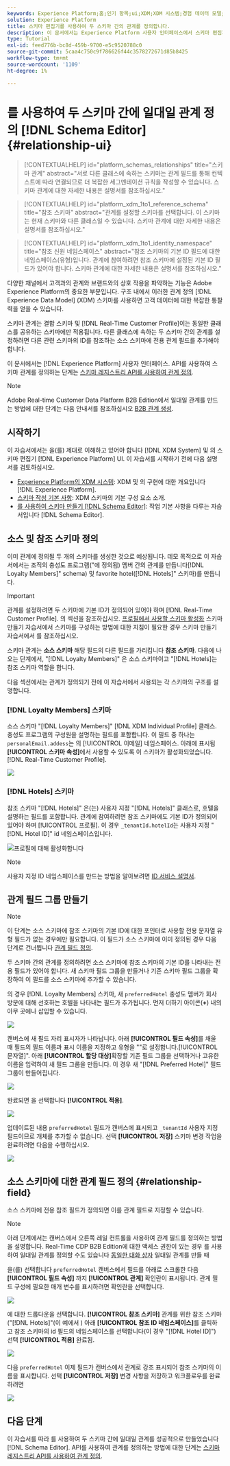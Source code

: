 ```yaml
---
keywords: Experience Platform;홈;인기 항목;ui;XDM;XDM 시스템;경험 데이터 모델;경험 데이터 모델;데이터 모델;데이터 모델;스키마 편집기;스키마 편집기;스키마;스키마;스키마;스키마;스키마;생성;관계;참조;참조;
solution: Experience Platform
title: 스키마 편집기를 사용하여 두 스키마 간의 관계를 정의합니다.
description: 이 문서에서는 Experience Platform 사용자 인터페이스에서 스키마 편집기를 사용하여 두 스키마 간의 관계를 정의하는 자습서를 제공합니다.
type: Tutorial
exl-id: feed776b-bc8d-459b-9700-e5c9520788c0
source-git-commit: 5caa4c750c9f786626f44c3578272671d85b8425
workflow-type: tm+mt
source-wordcount: '1109'
ht-degree: 1%

---
```


# 를 사용하여 두 스키마 간에 일대일 관계 정의 [!DNL Schema Editor] {#relationship-ui}

>[!CONTEXTUALHELP]
>id="platform_schemas_relationships"
>title="스키마 관계"
>abstract="서로 다른 클래스에 속하는 스키마는 관계 필드를 통해 컨텍스트에 따라 연결되므로 더 복잡한 세그멘테이션 규칙을 작성할 수 있습니다. 스키마 관계에 대한 자세한 내용은 설명서를 참조하십시오."

>[!CONTEXTUALHELP]
>id="platform_xdm_1to1_reference_schema"
>title="참조 스키마"
>abstract="관계를 설정할 스키마를 선택합니다. 이 스키마는 현재 스키마와 다른 클래스일 수 있습니다. 스키마 관계에 대한 자세한 내용은 설명서를 참조하십시오."

>[!CONTEXTUALHELP]
>id="platform_xdm_1to1_identity_namespace"
>title="참조 신원 네임스페이스"
>abstract="참조 스키마의 기본 ID 필드에 대한 네임스페이스(유형)입니다. 관계에 참여하려면 참조 스키마에 설정된 기본 ID 필드가 있어야 합니다. 스키마 관계에 대한 자세한 내용은 설명서를 참조하십시오."

다양한 채널에서 고객과의 관계와 브랜드와의 상호 작용을 파악하는 기능은 Adobe Experience Platform의 중요한 부분입니다. 구조 내에서 이러한 관계 정의 [!DNL Experience Data Model] (XDM) 스키마를 사용하면 고객 데이터에 대한 복잡한 통찰력을 얻을 수 있습니다.

스키마 관계는 결합 스키마 및 [!DNL Real-Time Customer Profile]이는 동일한 클래스를 공유하는 스키마에만 적용됩니다. 다른 클래스에 속하는 두 스키마 간의 관계를 설정하려면 다른 관련 스키마의 ID를 참조하는 소스 스키마에 전용 관계 필드를 추가해야 합니다.

이 문서에서는 [!DNL Experience Platform] 사용자 인터페이스. API를 사용하여 스키마 관계를 정의하는 단계는 [스키마 레지스트리 API를 사용하여 관계 정의](relationship-api.md).

>[!NOTE]
>
>Adobe Real-time Customer Data Platform B2B Edition에서 일대일 관계를 만드는 방법에 대한 단계는 다음 안내서를 참조하십시오 [B2B 관계 생성](./relationship-b2b.md).

## 시작하기

이 자습서에서는 을(를) 제대로 이해하고 있어야 합니다 [!DNL XDM System] 및 의 스키마 편집기 [!DNL Experience Platform] UI. 이 자습서를 시작하기 전에 다음 설명서를 검토하십시오.

* [Experience Platform의 XDM 시스템](../home.md): XDM 및 의 구현에 대한 개요입니다 [!DNL Experience Platform].
* [스키마 작성 기본 사항](../schema/composition.md): XDM 스키마의 기본 구성 요소 소개.
* [를 사용하여 스키마 만들기 [!DNL Schema Editor]](create-schema-ui.md): 작업 기본 사항을 다루는 자습서입니다 [!DNL Schema Editor].

## 소스 및 참조 스키마 정의

이미 관계에 정의될 두 개의 스키마를 생성한 것으로 예상됩니다. 데모 목적으로 이 자습서에서는 조직의 충성도 프로그램(&quot;에 정의됨) 멤버 간의 관계를 만듭니다[!DNL Loyalty Members]&quot; schema) 및 favorite hotel([!DNL Hotels]&quot; 스키마)를 만듭니다.

>[!IMPORTANT]
>
>관계를 설정하려면 두 스키마에 기본 ID가 정의되어 있어야 하며 [!DNL Real-Time Customer Profile]. 의 섹션을 참조하십시오. [프로필에서 사용할 스키마 활성화](./create-schema-ui.md#profile) 스키마 만들기 자습서에서 스키마를 구성하는 방법에 대한 지침이 필요한 경우 스키마 만들기 자습서에서 를 참조하십시오.

스키마 관계는 **소스 스키마** 해당 필드의 다른 필드를 가리킵니다 **참조 스키마**. 다음에 나오는 단계에서, &quot;[!DNL Loyalty Members]&quot; 은 소스 스키마이고 &quot;[!DNL Hotels]는 참조 스키마 역할을 합니다.

다음 섹션에서는 관계가 정의되기 전에 이 자습서에서 사용되는 각 스키마의 구조를 설명합니다.

### [!DNL Loyalty Members] 스키마

소스 스키마 &quot;[!DNL Loyalty Members]&quot; [!DNL XDM Individual Profile] 클래스. 충성도 프로그램의 구성원을 설명하는 필드를 포함합니다. 이 필드 중 하나는 `personalEmail.addess`는 의 [!UICONTROL 이메일] 네임스페이스. 아래에 표시됨 **[!UICONTROL 스키마 속성]**&#x200B;에서 사용할 수 있도록 이 스키마가 활성화되었습니다. [!DNL Real-Time Customer Profile].

![](../images/tutorials/relationship/loyalty-members.png)

### [!DNL Hotels] 스키마

참조 스키마 &quot;[!DNL Hotels]&quot; 은(는) 사용자 지정 &quot;[!DNL Hotels]&quot; 클래스로, 호텔을 설명하는 필드를 포함합니다. 관계에 참여하려면 참조 스키마에도 기본 ID가 정의되어 있어야 하며 [!UICONTROL 프로필]. 이 경우 `_tenantId.hotelId`는 사용자 지정 &quot;[!DNL Hotel ID]&quot; id 네임스페이스입니다.

![프로필](../images/tutorials/relationship/hotels.png)에 대해 활성화합니다

>[!NOTE]
>
>사용자 지정 ID 네임스페이스를 만드는 방법을 알아보려면 [ID 서비스 설명서](../../identity-service/namespaces.md#manage-namespaces).

## 관계 필드 그룹 만들기

>[!NOTE]
>
>이 단계는 소스 스키마에 참조 스키마의 기본 ID에 대한 포인터로 사용할 전용 문자열 유형 필드가 없는 경우에만 필요합니다. 이 필드가 소스 스키마에 이미 정의된 경우 다음 단계로 건너뜁니다 [관계 필드 정의](#relationship-field).

두 스키마 간의 관계를 정의하려면 소스 스키마에 참조 스키마의 기본 ID를 나타내는 전용 필드가 있어야 합니다. 새 스키마 필드 그룹을 만들거나 기존 스키마 필드 그룹을 확장하여 이 필드를 소스 스키마에 추가할 수 있습니다.

의 경우 [!DNL Loyalty Members] 스키마, 새 `preferredHotel` 충성도 멤버가 회사 방문에 대해 선호하는 호텔을 나타내는 필드가 추가됩니다. 먼저 더하기 아이콘(**+**) 내의 아무 곳에나 삽입할 수 있습니다.

![](../images/tutorials/relationship/loyalty-add-field.png)

캔버스에 새 필드 자리 표시자가 나타납니다. 아래 **[!UICONTROL 필드 속성]**&#x200B;를 채울 때 필드의 필드 이름과 표시 이름을 지정하고 유형을 &quot;&quot;로 설정합니다.[!UICONTROL 문자열]&quot;. 아래 **[!UICONTROL 할당 대상]**&#x200B;확장할 기존 필드 그룹을 선택하거나 고유한 이름을 입력하여 새 필드 그룹을 만듭니다. 이 경우 새 &quot;[!DNL Preferred Hotel]&quot; 필드 그룹이 만들어집니다.

![](../images/tutorials/relationship/relationship-field-details.png)

완료되면 을 선택합니다 **[!UICONTROL 적용]**.

![](../images/tutorials/relationship/relationship-field-apply.png)

업데이트된 내용 `preferredHotel` 필드가 캔버스에 표시되고 `_tenantId` 사용자 지정 필드이므로 개체를 추가할 수 없습니다. 선택 **[!UICONTROL 저장]** 스키마 변경 작업을 완료하려면 다음을 수행하십시오.

![](../images/tutorials/relationship/relationship-field-save.png)

## 소스 스키마에 대한 관계 필드 정의 {#relationship-field}

소스 스키마에 전용 참조 필드가 정의되면 이를 관계 필드로 지정할 수 있습니다.

>[!NOTE]
>
>아래 단계에서는 캔버스에서 오른쪽 레일 컨트롤을 사용하여 관계 필드를 정의하는 방법을 설명합니다. Real-Time CDP B2B Edition에 대한 액세스 권한이 있는 경우 를 사용하여 일대일 관계를 정의할 수도 있습니다 [동일한 대화 상자](./relationship-b2b.md#relationship-field) 일대일 관계를 만들 때

을(를) 선택합니다 `preferredHotel` 캔버스에서 필드를 아래로 스크롤한 다음 **[!UICONTROL 필드 속성]** 까지 **[!UICONTROL 관계]** 확인란이 표시됩니다. 관계 필드 구성에 필요한 매개 변수를 표시하려면 확인란을 선택합니다.

![](../images/tutorials/relationship/relationship-checkbox.png)

에 대한 드롭다운을 선택합니다. **[!UICONTROL 참조 스키마]** 관계를 위한 참조 스키마(&quot;[!DNL Hotels]&quot;(이 예에서 ) 아래 **[!UICONTROL 참조 ID 네임스페이스]**&#x200B;를 클릭하고 참조 스키마의 id 필드의 네임스페이스를 선택합니다(이 경우 &quot;[!DNL Hotel ID]&quot;) 선택 **[!UICONTROL 적용]** 완료됨.

![](../images/tutorials/relationship/reference-schema-id-namespace.png)

다음 `preferredHotel` 이제 필드가 캔버스에서 관계로 강조 표시되어 참조 스키마의 이름을 표시합니다. 선택 **[!UICONTROL 저장]** 변경 사항을 저장하고 워크플로우를 완료하려면

![](../images/tutorials/relationship/relationship-save.png)

## 다음 단계

이 자습서를 따라 를 사용하여 두 스키마 간에 일대일 관계를 성공적으로 만들었습니다 [!DNL Schema Editor]. API를 사용하여 관계를 정의하는 방법에 대한 단계는 [스키마 레지스트리 API를 사용하여 관계 정의](relationship-api.md).
